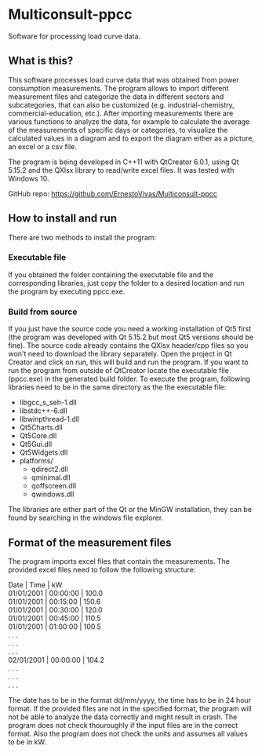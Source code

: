 # Multiconsult-ppcc
Software for processing load curve data.

## What is this?
This software processes load curve data that was obtained from power consumption measurements. The program allows to import different measurement files and categorize the data in different sectors and subcategories, that can also be customized (e.g. industrial-chemistry, commercial-education, etc.). After importing measurements there are various functions to analyze the data, for example to calculate the average of the measurements of specific days or categories, to visualize the calculated values in a diagram and to export the diagram either as a picture, an excel or a csv file.

The program is being developed in C++11 with QtCreator 6.0.1, using Qt 5.15.2 and the QXlsx library to read/write excel files. It was tested with Windows 10.

GitHub repo:
https://github.com/ErnestoVivas/Multiconsult-ppcc

## How to install and run
There are two methods to install the program:

### Executable file
If you obtained the folder containing the executable file and the corresponding libraries, just copy the folder to a desired location and run the program by executing ppcc.exe.

### Build from source
If you just have the source code you need a working installation of Qt5 first (the program was developed with Qt 5.15.2 but most Qt5 versions should be fine). The source code already contains the QXlsx header/cpp files so you won't need to download the library separately.
Open the project in Qt Creator and click on run, this will build and run the program. If you want to run the program from outside of QtCreator locate the executable file (ppcc.exe) in the generated build folder. To execute the program, following libraries need to be in the same directory as the the executable file:
- libgcc_s_seh-1.dll
- libstdc++-6.dll
- libwinpthread-1.dll
- Qt5Charts.dll
- Qt5Core.dll
- Qt5Gui.dll
- Qt5Widgets.dll
- platforms/
  - qdirect2.dll
  - qminimal.dll
  - qoffscreen.dll
  - qwindows.dll

The libraries are either part of the Qt or the MinGW installation, they can be found by searching in the windows file explorer.


## Format of the measurement files
The program imports excel files that contain the measurements. The provided excel files need to follow the following structure:

Date        | Time      | kW  
01/01/2001  | 00:00:00  | 100.0  
01/01/2001  | 00:15:00  | 150.6  
01/01/2001  | 00:30:00  | 120.0  
01/01/2001  | 00:45:00  | 110.5  
01/01/2001  | 01:00:00  | 100.5  
    .            .         .  
    .            .         .  
    .            .         .  
02/01/2001  | 00:00:00  | 104.2  
    .            .         .  
    .            .         .  
    .            .         .  

The date has to be in the format dd/mm/yyyy, the time has to be in 24 hour format. If the provided files are not in the specified format, the program will not be able to analyze the data correctly and might result in crash. The program does not check thouroughly if the input files are in the correct format. Also the program does not check the units and assumes all values to be in kW.